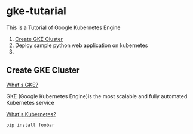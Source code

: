 # gke-tutarial
This is a Tutorial of Google Kubernetes Engine

1. [Create GKE Cluster](https://github.com/khosino/gke-tutarial/edit/master/README.md#create-gke-cluster)
2. Deploy sample python web application on kubernetes
3. 

## Create GKE Cluster

[What's GKE?](https://cloud.google.com/kubernetes-engine?hl=en)

GKE (Google Kubernetes Engine)is the most scalable and fully automated Kubernetes service

[What's Kubernetes?](https://cloud.google.com/learn/what-is-kubernetes)


```bash
pip install foobar
```
